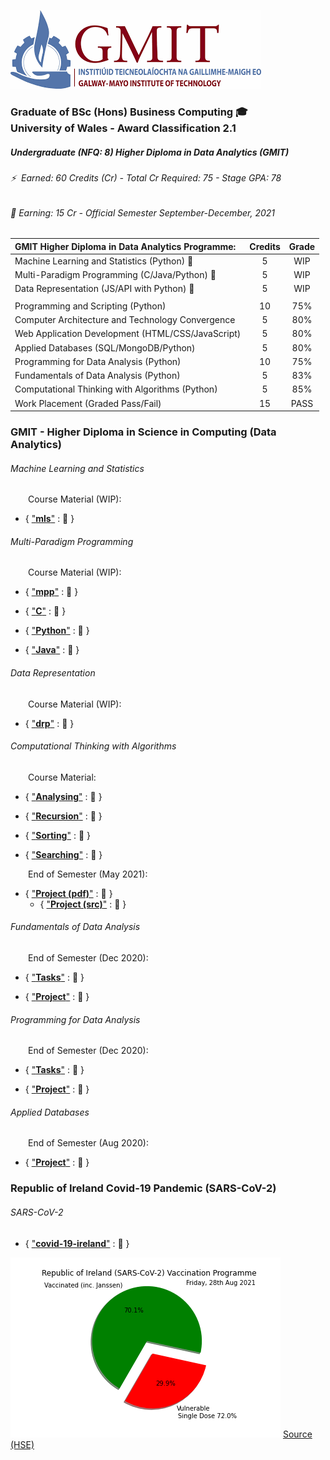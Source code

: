 ![GMIT](https://github.com/SeanOhAileasa/SeanOhAileasa/blob/master/rc/gmit.png?raw=true)

### Graduate of BSc (Hons) Business Computing 🎓</br>University of Wales - Award Classification 2.1

##### Undergraduate (NFQ: 8) Higher Diploma in Data Analytics (GMIT)

###### ⚡ &nbsp;Earned: 60 Credits (Cr) - Total Cr Required: 75 - Stage GPA: 78

###### 🔭 Earning: 15 Cr - Official Semester September-December, 2021

| **GMIT Higher Diploma in Data Analytics Programme:**           | Credits | Grade   |
| :--------------------------------------------------------------|:-------:|:-------:|
| Machine Learning and Statistics (Python) &#x1F6A7;             | 5       | WIP     |
| Multi-Paradigm Programming (C/Java/Python) &#x1F6A7;           | 5       | WIP     |
| Data Representation (JS/API with Python) &#x1F6A7;             | 5       | WIP     |
|                                                                |         |         |
| Programming and Scripting (Python)                             | 10      | 75%     |
| Computer Architecture and Technology Convergence               | 5       | 80%     |
| Web Application Development (HTML/CSS/JavaScript)              | 5       | 80%     |
| Applied Databases (SQL/MongoDB/Python)                         | 5       | 80%     |
| Programming for Data Analysis (Python)                         | 10      | 75%     |
| Fundamentals of Data Analysis (Python)                         | 5       | 83%     |
| Computational Thinking with Algorithms (Python)                | 5       | 85%     |
| Work Placement (Graded Pass/Fail)                              | 15      | PASS    |

### GMIT - Higher Diploma in Science in Computing (Data Analytics)

###### Machine Learning and Statistics 

&emsp;&emsp;Course Material (WIP):

* { ["**mls**"](https://nbviewer.jupyter.org/github/SeanOhAileasa/mls-machine-learning-statistics/blob/main/mls-machine-learning-statistics.ipynb) : &#x1F6A7; } 
<!--
23/08/2021
"update repository ./mls-t-test - A t-test is a statistical test that looks for differences in two collections of numbers. Simulating two collections of random numbers on a bell-shaped curve using numpy. Creating a DataFrame of the two collections generated and using seaborn to get a picture of whats going on."
-->

###### Multi-Paradigm Programming 

&emsp;&emsp;Course Material (WIP):

* { ["**mpp**"](https://nbviewer.jupyter.org/github/SeanOhAileasa/mpp-multi-paradigm-programming/blob/main/mpp-multi-paradigm-programming.ipynb) : &#x1F6A7; } 
<!--
19/08/2021
"update repository ./mpp-multi-paradigm-programming."
-->
* { ["**C**"](https://nbviewer.jupyter.org/github/SeanOhAileasa/fubar-c/blob/main/fubar-c.ipynb) : &#x1F4CC; }
<!--
28/08/2021
"update repository ./fubar-c - Arrays."
-->
* { ["**Python**"](https://nbviewer.jupyter.org/github/SeanOhAileasa/fubar-python/blob/main/fubar-python.ipynb) : &#x1F4CC; }

* { ["**Java**"](https://nbviewer.jupyter.org/github/SeanOhAileasa/fubar-java/blob/main/fubar-java.ipynb) : &#x1F4CC; }

###### Data Representation 

&emsp;&emsp;Course Material (WIP):

* { ["**drp**"](https://nbviewer.jupyter.org/github/SeanOhAileasa/drp-data-representation/blob/main/drp-data-representation.ipynb) : &#x1F6A7; } 
<!--
27/08/2021
"add repository ./drp-app-server - Design API (books)."
-->

###### Computational Thinking with Algorithms

&emsp;&emsp;Course Material:

* { ["**Analysing**"](https://nbviewer.jupyter.org/github/SeanOhAileasa/cta-analysing/blob/main/cta-analysing.ipynb) : &#x1F4CC; } 
<!--
22/05/2021
"update repository ./cta-analysing"
-->

* { ["**Recursion**"](https://nbviewer.jupyter.org/github/SeanOhAileasa/cta-recursion/blob/main/cta-recursion.ipynb) : &#x1F4CC; } 
<!-- 
23/08/2021
""
"update repository ./cta-recursion - Fix links."
-->

* { ["**Sorting**"](https://nbviewer.jupyter.org/github/SeanOhAileasa/cta-sorting/blob/main/cta-sorting.ipynb) : &#x1F4CC; } 
<!--
26/05/2021
"update repository ./cta-sorting"
-->

* { ["**Searching**"](https://nbviewer.jupyter.org/github/SeanOhAileasa/cta-searching/blob/main/cta-searching.ipynb) : &#x1F4CC; } 
<!-- 
25/04/2021
"update repository ./cta-searching - Overview of binary search with performance comparison over linear search. Pseudocode along with iterative implementation (recursive implementation outstanding). Walkthrough of iterative and recursion approaches completed in Java."
-->

&emsp;&emsp;End of Semester (May 2021):

* { ["**Project (pdf)**"](https://raw.githubusercontent.com/SeanOhAileasa/cta-benchmark-algorithms/main/Computational-Thinking-with-Algorithms-Project-2021.pdf) : &#x1F4CC; } 
	* { ["**Project (src)**"](https://github.com/SeanOhAileasa/cta-benchmark-algorithms) : &#x1F4CC; } 
<!--
26/05/2021
"add repository ./cta-benchmark-algorithms - Python application to benchmark five different sorting algorithms. In addition, the report introduces the algorithms chosen and discusses the results of the benchmarking process."
-->

###### Fundamentals of Data Analysis

&emsp;&emsp;End of Semester (Dec 2020):

* { ["**Tasks**"](https://nbviewer.jupyter.org/github/SeanOhAileasa/fda-tasks/blob/main/Fundamentals-of-Data-Analysis-Tasks-2020.ipynb) : &#x1F4CC; } 

* { ["**Project**"](https://nbviewer.jupyter.org/github/SeanOhAileasa/fda-regression/blob/main/Fundamentals-of-Data-Analysis-Regression-2020.ipynb) : &#x1F4CC; } 

###### Programming for Data Analysis

&emsp;&emsp;End of Semester (Dec 2020):

* { ["**Tasks**"](https://nbviewer.jupyter.org/github/SeanOhAileasa/pda-numpy-random/blob/main/Programming-for-Data-Analysis-Assignment-2020.ipynb) : &#x1F4CC; } 

* { ["**Project**"](https://nbviewer.jupyter.org/github/SeanOhAileasa/pda-numpy-random-simulation/blob/main/Programming-for-Data-Analysis-Project-2020.ipynb) : &#x1F4CC; } 

###### Applied Databases

<!--
* { ["**MySQL**"](https://github.com/SeanOhAileasa/adb-MySQL) : &#x1F4CC; }

05/07/2021
"add repository ./adb-MySQL"
-->

<!--
* { ["**MongoDB**"](https://github.com/SeanOhAileasa/adb-mongodb) : &#x1F4CC; }

06/07/2021
"add repository ./adb-mongodb"
-->

&emsp;&emsp;End of Semester (Aug 2020):

* { ["**Project**"](https://github.com/SeanOhAileasa/adb-sql-mongodb) : &#x1F4CC; } 

<!-- 
### HSE Ransomware Research

17/05/2021
"add repository ./unc1878"
-->
<!--
### GMIT - Higher Diploma in Science in Computing (Software Dev.)

###### Supplemental Course Material (without Formal Assessment or Qualification) &#x1F6A7;

* { ["**Java**"](https://nbviewer.jupyter.org/github/SeanOhAileasa/fubar-java/blob/main/fubar-java.ipynb) : &#x1F4CC; }

10/06/2021
"add repository ./fubar-java"
-->
<!--
### GMIT - Certificate in Cybersecurity Operations (SPA - NFQ: L9)

###### Supplemental Course Material (without Formal Assessment or Qualification) &#x1F6A7;

* { ["**Python**"](https://nbviewer.jupyter.org/github/SeanOhAileasa/fubar-python/blob/main/fubar-python.ipynb) : &#x1F4CC; } 

14/07/2021
"update repository ./fubar-python"
-->

### Republic of Ireland Covid-19 Pandemic (SARS-CoV-2)

###### SARS-CoV-2

* { ["**covid-19-ireland**"](https://github.com/SeanOhAileasa/covid-19-ireland/blob/master/src/dataset/covid-19-ireland.csv) : &#x1F4CC; }

![Republic of Ireland (SARS-CoV-2) Vaccination Programme](https://github.com/SeanOhAileasa/SeanOhAileasa/blob/master/rc/covid-19-ireland/RepublicofIrelandSARS-CoV-2VaccinationProgramme.png?raw=true)
[Source (HSE)](https://www.hse.ie/eng/services/news/newsfeatures/covid19-updates/integrated-information-service-vaccination-programme-dashboard.html)
<!-- 
27/08/2021 
"update repository ./covid-19-ireland" 
-->

<!--
### Health Service Executive (HSE)

###### Medical Laboratory Aide

* { ["**Laboratory Technician Diploma (NFQ: 5)**"](https://nbviewer.jupyter.org/github/SeanOhAileasa/medical-laboratory-aide/blob/main/medical-laboratory-aide.ipynb) : &#x1F4CC; }
-->
